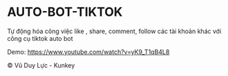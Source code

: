 # AUTO-BOT-TIKTOK

Tự động hóa công việc like , share, comment, follow các tài khoản khác với công cụ tiktok auto bot

Demo: https://www.youtube.com/watch?v=yK9_T1qB4L8

© Vũ Duy Lực - Kunkey
